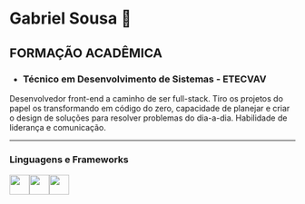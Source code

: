 <h1>Gabriel Sousa 👋</h1>

<h2 style="font-size: 22px">FORMAÇÃO ACADÊMICA</h2>
<ul>
  <li><h3>Técnico em Desenvolvimento de Sistemas - ETECVAV</h3></li>
</ul>

<p>Desenvolvedor front-end a caminho de ser full-stack. Tiro os projetos do papel os transformando em código do zero,
capacidade de planejar e criar o design de soluções para resolver problemas do dia-a-dia. Habilidade de liderança e comunicação.
</p>

---

### Linguagens e Frameworks
<div class="inline" style="display: inline-flex">
  <img alig="left" width="35px" style="padding-rigth: 10px;" src="https://cdn.jsdelivr.net/gh/devicons/devicon@latest/icons/html5/html5-original.svg" />
  <img alig="left" width="35px" style="display: inline;" src="https://cdn.jsdelivr.net/gh/devicons/devicon@latest/icons/css3/css3-original.svg" />
  <img alig="left" width="35px" style="display: inline;" src="https://cdn.jsdelivr.net/gh/devicons/devicon@latest/icons/javascript/javascript-original.svg" />
  <br />
</div>
          
          
<!--
**BielBetis4/BielBetis4** is a ✨ _special_ ✨ repository because its `README.md` (this file) appears on your GitHub profile.

Here are some ideas to get you started:

- 🔭 I’m currently working on ...
- 🌱 I’m currently learning ...
- 👯 I’m looking to collaborate on ...
- 🤔 I’m looking for help with ...
- 💬 Ask me about ...
- 📫 How to reach me: ...
- 😄 Pronouns: ...
- ⚡ Fun fact: ...
-->
